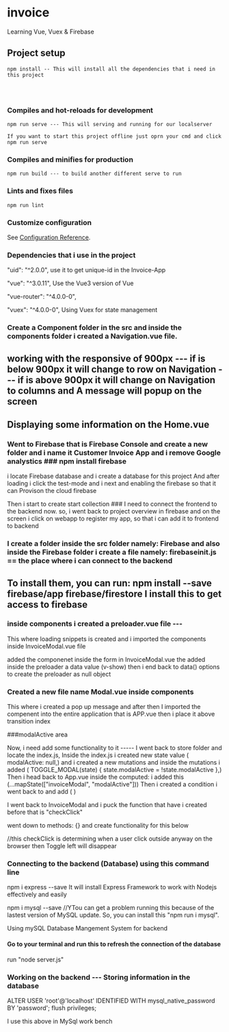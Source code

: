 # invoice

Learning Vue, Vuex & Firebase

## Project setup
```
npm install -- This will install all the dependencies that i need in this project




```

### Compiles and hot-reloads for development
```
npm run serve --- This will serving and running for our localserver

If you want to start this project offline just oprn your cmd and click npm run serve
```

### Compiles and minifies for production
```
npm run build --- to build another different serve to run
```

### Lints and fixes files
```
npm run lint
```

### Customize configuration
See [Configuration Reference](https://cli.vuejs.org/config/).

### Dependencies that i use in the project

 "uid": "^2.0.0", use it to get unique-id in the Invoice-App  

 "vue": "^3.0.11", Use the Vue3 version of Vue

  "vue-router": "^4.0.0-0",

 "vuex": "^4.0.0-0", Using Vuex for state management

### Create a Component folder in the src and inside the components folder i created a Navigation.vue file.

## working with the responsive of 900px --- if is below 900px it will change to row on Navigation --- if is above 900px it will change on Navigation to columns and A message will popup on the screen

## Displaying some information on the Home.vue
### 

### Went to Firebase that is Firebase Console and create a new folder and i name it Customer Invoice App and i remove Google analystics ### npm install firebase
 i locate Firebase database and i create a database for this project
 And after loading i click the test-mode and i next and enabling the firebase so that it can Provison the cloud firebase

 Then i start to create start collection ### I need to connect the frontend to the backend now. so, i went back to project overview in firebase and on the screen i click on webapp to register my app, so that i can add it to frontend to backend

### I create a folder inside the src folder namely: Firebase and also inside the Firebase folder i create a file namely: firebaseinit.js == the place where i can connect to the backend

## To install them, you can run: npm install --save firebase/app firebase/firestore I install this to get access to firebase


### inside components i created a preloader.vue file --- 
  This where loading snippets is created and i imported the components inside InvoiceModal.vue file

  added the componenet <Preloader /> inside the form in InvoiceModal.vue the added inside the preloader
 a data value (v-show) <Preloader v-show="preloader" /> then i end back to data() options to create the preloader as null object

 ### Created a new file name Modal.vue inside components
 This where i created a pop up message and after then I imported the compenent into the entire application that is APP.vue then i place it above transition index <Modal /> 
 
  ###modalActive area 

 Now, i need add some functionality to it ----- 
 I went back to store folder and locate the index.js, Inside the index.js i created new state value ( modalActive: null,)  and i created a new mutations and inside the mutations i added ( TOGGLE_MODAL(state) {
      state.modalActive = !state.modalActive
    },) 
Then i head back to App.vue inside the computed: i added this (...mapState(["invoiceModal", "modalActive"])) 
Then i created a condition i went back to <Modal /> and add ( <Modal v-if="modalActive" />)

I went back to InvoiceModal and i puck the function that have i created before that is "checkClick"

went down to methods: {} and create functionality for this below 


//this checkClick is determining when a user click outside anyway on the browser then Toggle left will disappear


### Connecting to the backend (Database) using this command line

npm i express --save
It will install Express Framework to work with Nodejs effectively and easily

npm i mysql --save //YTou can get a problem running this because of the lastest version of MySQL update.
 So, you can install this "npm run i mysql".

Using mySQL Database Mangement System for backend

#### Go to your terminal and run this to refresh the connection of the database 

run "node server.js"

### Working on the backend --- Storing information in the database

ALTER USER 'root'@'localhost' IDENTIFIED WITH mysql_native_password BY 'password';
flush privileges;

I use this above in MySql work bench